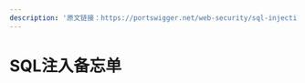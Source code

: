 ```yaml
---
description: '原文链接：https://portswigger.net/web-security/sql-injection/cheat-sheet'
---
```


# SQL注入备忘单

